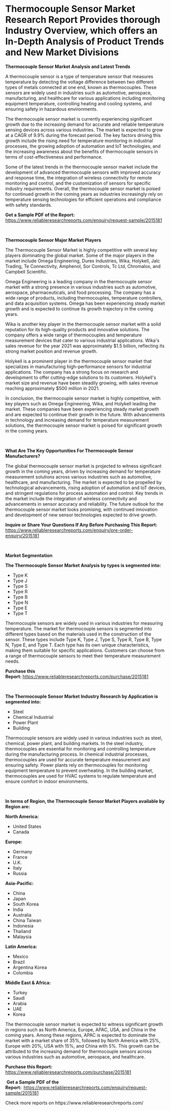 <p><h1>Thermocouple Sensor Market Research Report Provides thorough Industry Overview, which offers an In-Depth Analysis of Product Trends and New Market Divisions</h1></p><p><strong>Thermocouple Sensor Market Analysis and Latest Trends</strong></p>
<p><p>A thermocouple sensor is a type of temperature sensor that measures temperature by detecting the voltage difference between two different types of metals connected at one end, known as thermocouples. These sensors are widely used in industries such as automotive, aerospace, manufacturing, and healthcare for various applications including monitoring equipment temperature, controlling heating and cooling systems, and ensuring safety in hazardous environments.</p><p>The thermocouple sensor market is currently experiencing significant growth due to the increasing demand for accurate and reliable temperature sensing devices across various industries. The market is expected to grow at a CAGR of 9.9% during the forecast period. The key factors driving this growth include the rising need for temperature monitoring in industrial processes, the growing adoption of automation and IoT technologies, and the increasing awareness about the benefits of thermocouple sensors in terms of cost-effectiveness and performance.</p><p>Some of the latest trends in the thermocouple sensor market include the development of advanced thermocouple sensors with improved accuracy and response time, the integration of wireless connectivity for remote monitoring and control, and the customization of sensors for specific industry requirements. Overall, the thermocouple sensor market is poised for continued growth in the coming years as industries increasingly rely on temperature sensing technologies for efficient operations and compliance with safety standards.</p></p>
<p><strong>Get a Sample PDF of the Report:&nbsp;</strong> <a href="https://www.reliableresearchreports.com/enquiry/request-sample/2015181">https://www.reliableresearchreports.com/enquiry/request-sample/2015181</a></p>
<p>&nbsp;</p>
<p><strong>Thermocouple Sensor Major Market Players</strong></p>
<p><p>The Thermocouple Sensor Market is highly competitive with several key players dominating the global market. Some of the major players in the market include Omega Engineering, Durex Industries, Wika, Holykell, Jalc Trading, Te Connectivity, Amphenol, Sor Controls, Tc Ltd, Chromalox, and Campbell Scientific.</p><p>Omega Engineering is a leading company in the thermocouple sensor market with a strong presence in various industries such as automotive, aerospace, pharmaceuticals, and food processing. The company has a wide range of products, including thermocouples, temperature controllers, and data acquisition systems. Omega has been experiencing steady market growth and is expected to continue its growth trajectory in the coming years.</p><p>Wika is another key player in the thermocouple sensor market with a solid reputation for its high-quality products and innovative solutions. The company offers a wide range of thermocouples and temperature measurement devices that cater to various industrial applications. Wika's sales revenue for the year 2021 was approximately $1.5 billion, reflecting its strong market position and revenue growth.</p><p>Holykell is a prominent player in the thermocouple sensor market that specializes in manufacturing high-performance sensors for industrial applications. The company has a strong focus on research and development to offer cutting-edge solutions to its customers. Holykell's market size and revenue have been steadily growing, with sales revenue reaching approximately $500 million in 2021.</p><p>In conclusion, the thermocouple sensor market is highly competitive, with key players such as Omega Engineering, Wika, and Holykell leading the market. These companies have been experiencing steady market growth and are expected to continue their growth in the future. With advancements in technology and increasing demand for temperature measurement solutions, the thermocouple sensor market is poised for significant growth in the coming years.</p></p>
<p>&nbsp;</p>
<p><strong>What Are The Key Opportunities For Thermocouple Sensor Manufacturers?</strong></p>
<p><p>The global thermocouple sensor market is projected to witness significant growth in the coming years, driven by increasing demand for temperature measurement solutions across various industries such as automotive, healthcare, and manufacturing. The market is expected to be propelled by technological advancements, rising adoption of automation and IoT devices, and stringent regulations for process automation and control. Key trends in the market include the integration of wireless connectivity and advancements in sensor accuracy and reliability. The future outlook for the thermocouple sensor market looks promising, with continued innovation and development of new sensor technologies expected to drive growth.</p></p>
<p><strong>Inquire or Share Your Questions If Any Before Purchasing This Report:</strong> <a href="https://www.reliableresearchreports.com/enquiry/pre-order-enquiry/2015181">https://www.reliableresearchreports.com/enquiry/pre-order-enquiry/2015181</a></p>
<p>&nbsp;</p>
<p><strong>Market Segmentation</strong></p>
<p><strong>The Thermocouple Sensor Market Analysis by types is segmented into:</strong></p>
<p><ul><li>Type K</li><li>Type J</li><li>Type S</li><li>Type R</li><li>Type B</li><li>Type N</li><li>Type E</li><li>Type T</li></ul></p>
<p><p>Thermocouple sensors are widely used in various industries for measuring temperature. The market for thermocouple sensors is segmented into different types based on the materials used in the construction of the sensor. These types include Type K, Type J, Type S, Type R, Type B, Type N, Type E, and Type T. Each type has its own unique characteristics, making them suitable for specific applications. Customers can choose from a range of thermocouple sensors to meet their temperature measurement needs.</p></p>
<p><strong>Purchase this Report:&nbsp;</strong><a href="https://www.reliableresearchreports.com/purchase/2015181">https://www.reliableresearchreports.com/purchase/2015181</a></p>
<p>&nbsp;</p>
<p><strong>The Thermocouple Sensor Market Industry Research by Application is segmented into:</strong></p>
<p><ul><li>Steel</li><li>Chemical Industrial</li><li>Power Plant</li><li>Building</li></ul></p>
<p><p>Thermocouple sensors are widely used in various industries such as steel, chemical, power plant, and building markets. In the steel industry, thermocouples are essential for monitoring and controlling temperature during the manufacturing process. In chemical industrial processes, thermocouples are used for accurate temperature measurement and ensuring safety. Power plants rely on thermocouples for monitoring equipment temperature to prevent overheating. In the building market, thermocouples are used for HVAC systems to regulate temperature and ensure comfort in indoor environments.</p></p>
<p>&nbsp;</p>
<p><strong>In terms of Region, the Thermocouple Sensor Market Players available by Region are:</strong></p>
<p>
    <p> <strong> North America: </strong>
        <ul>
            <li>United States</li>
            <li>Canada</li>
        </ul>
        </p> 
    <p> <strong> Europe: </strong>
        <ul>
            <li>Germany</li>
            <li>France</li>
            <li>U.K.</li>
            <li>Italy</li>
            <li>Russia</li>
        </ul>
        </p> 
    <p> <strong> Asia-Pacific: </strong>
        <ul>
            <li>China</li>
            <li>Japan</li>
            <li>South Korea</li>
            <li>India</li>
            <li>Australia</li>
            <li>China Taiwan</li>
            <li>Indonesia</li>
            <li>Thailand</li>
            <li>Malaysia</li>
        </ul>
        </p> 
    <p> <strong> Latin America: </strong>
        <ul>
            <li>Mexico</li>
            <li>Brazil</li>
            <li>Argentina Korea</li>
            <li>Colombia</li>
        </ul>
        </p> 
    <p> <strong> Middle East & Africa: </strong>
        <ul>
            <li>Turkey</li>
            <li>Saudi</li>
            <li>Arabia</li>
            <li>UAE</li>
            <li>Korea</li>
        </ul>
    </p>
    </p>
<p><p>The thermocouple sensor market is expected to witness significant growth in regions such as North America, Europe, APAC, USA, and China in the coming years. Among these regions, APAC is expected to dominate the market with a market share of 35%, followed by North America with 25%, Europe with 20%, USA with 15%, and China with 5%. This growth can be attributed to the increasing demand for thermocouple sensors across various industries such as automotive, aerospace, and healthcare.</p></p>
<p><strong>Purchase this Report: </strong><a href="https://www.reliableresearchreports.com/purchase/2015181">https://www.reliableresearchreports.com/purchase/2015181</a></p>
<p>&nbsp;<strong>Get a Sample PDF of the Report:&nbsp;&nbsp;</strong><a href="https://www.reliableresearchreports.com/enquiry/request-sample/2015181">https://www.reliableresearchreports.com/enquiry/request-sample/2015181</a></p>
<p><strong></strong></p>
<p>Check more reports on https://www.reliableresearchreports.com/</p>